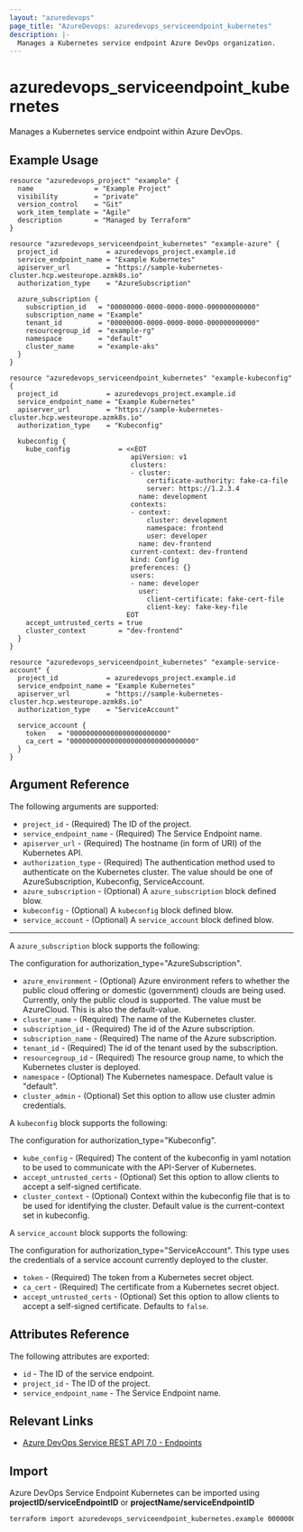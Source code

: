 ```yaml
---
layout: "azuredevops"
page_title: "AzureDevops: azuredevops_serviceendpoint_kubernetes"
description: |-
  Manages a Kubernetes service endpoint Azure DevOps organization.
---
```


# azuredevops_serviceendpoint_kubernetes

Manages a Kubernetes service endpoint within Azure DevOps.

## Example Usage

```hcl
resource "azuredevops_project" "example" {
  name               = "Example Project"
  visibility         = "private"
  version_control    = "Git"
  work_item_template = "Agile"
  description        = "Managed by Terraform"
}

resource "azuredevops_serviceendpoint_kubernetes" "example-azure" {
  project_id            = azuredevops_project.example.id
  service_endpoint_name = "Example Kubernetes"
  apiserver_url         = "https://sample-kubernetes-cluster.hcp.westeurope.azmk8s.io"
  authorization_type    = "AzureSubscription"

  azure_subscription {
    subscription_id   = "00000000-0000-0000-0000-000000000000"
    subscription_name = "Example"
    tenant_id         = "00000000-0000-0000-0000-000000000000"
    resourcegroup_id  = "example-rg"
    namespace         = "default"
    cluster_name      = "example-aks"
  }
}

resource "azuredevops_serviceendpoint_kubernetes" "example-kubeconfig" {
  project_id            = azuredevops_project.example.id
  service_endpoint_name = "Example Kubernetes"
  apiserver_url         = "https://sample-kubernetes-cluster.hcp.westeurope.azmk8s.io"
  authorization_type    = "Kubeconfig"

  kubeconfig {
    kube_config            = <<EOT
                              apiVersion: v1
                              clusters:
                              - cluster:
                                  certificate-authority: fake-ca-file
                                  server: https://1.2.3.4
                                name: development
                              contexts:
                              - context:
                                  cluster: development
                                  namespace: frontend
                                  user: developer
                                name: dev-frontend
                              current-context: dev-frontend
                              kind: Config
                              preferences: {}
                              users:
                              - name: developer
                                user:
                                  client-certificate: fake-cert-file
                                  client-key: fake-key-file
                             EOT
    accept_untrusted_certs = true
    cluster_context        = "dev-frontend"
  }
}

resource "azuredevops_serviceendpoint_kubernetes" "example-service-account" {
  project_id            = azuredevops_project.example.id
  service_endpoint_name = "Example Kubernetes"
  apiserver_url         = "https://sample-kubernetes-cluster.hcp.westeurope.azmk8s.io"
  authorization_type    = "ServiceAccount"

  service_account {
    token   = "000000000000000000000000"
    ca_cert = "0000000000000000000000000000000"
  }
}
```

## Argument Reference

The following arguments are supported:

- `project_id` - (Required) The ID of the project.
- `service_endpoint_name` - (Required) The Service Endpoint name.
- `apiserver_url` - (Required) The hostname (in form of URI) of the Kubernetes API.
- `authorization_type` - (Required) The authentication method used to authenticate on the Kubernetes cluster. The value should be one of AzureSubscription, Kubeconfig, ServiceAccount.
- `azure_subscription` - (Optional) A `azure_subscription` block defined blow. 
- `kubeconfig` - (Optional) A `kubeconfig` block defined blow.
- `service_account` - (Optional)  A `service_account` block defined blow.

---

A `azure_subscription` block supports the following:

The configuration for authorization_type="AzureSubscription".

- `azure_environment` - (Optional) Azure environment refers to whether the public cloud offering or domestic (government) clouds are being used. Currently, only the public cloud is supported. The value must be AzureCloud. This is also the default-value.
- `cluster_name` - (Required) The name of the Kubernetes cluster.
- `subscription_id` - (Required) The id of the Azure subscription.
- `subscription_name` - (Required) The name of the Azure subscription.
- `tenant_id` - (Required) The id of the tenant used by the subscription.
- `resourcegroup_id` - (Required) The resource group name, to which the Kubernetes cluster is deployed.
- `namespace` - (Optional) The Kubernetes namespace. Default value is "default".
- `cluster_admin` - (Optional) Set this option to allow use cluster admin credentials.

A `kubeconfig` block supports the following: 

The configuration for authorization_type="Kubeconfig". 

- `kube_config` - (Required) The content of the kubeconfig in yaml notation to be used to communicate with the API-Server of Kubernetes.
- `accept_untrusted_certs` - (Optional) Set this option to allow clients to accept a self-signed certificate.
- `cluster_context` - (Optional) Context within the kubeconfig file that is to be used for identifying the cluster. Default value is the current-context set in kubeconfig.

A `service_account` block supports the following:  

The configuration for authorization_type="ServiceAccount". This type uses the credentials of a service account currently deployed to the cluster.

- `token` - (Required) The token from a Kubernetes secret object.
- `ca_cert` - (Required) The certificate from a Kubernetes secret object.
- `accept_untrusted_certs` - (Optional) Set this option to allow clients to accept a self-signed certificate. Defaults to `false`.

## Attributes Reference

The following attributes are exported:

- `id` - The ID of the service endpoint.
- `project_id` - The ID of the project.
- `service_endpoint_name` - The Service Endpoint name.

## Relevant Links

- [Azure DevOps Service REST API 7.0 - Endpoints](https://docs.microsoft.com/en-us/rest/api/azure/devops/serviceendpoint/endpoints?view=azure-devops-rest-7.0)

## Import

Azure DevOps Service Endpoint Kubernetes can be imported using **projectID/serviceEndpointID** or **projectName/serviceEndpointID**

```sh
terraform import azuredevops_serviceendpoint_kubernetes.example 00000000-0000-0000-0000-000000000000/00000000-0000-0000-0000-000000000000
```
